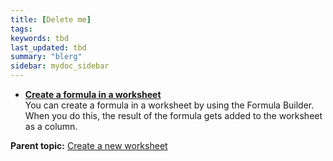 ```yaml
---
title: [Delete me]
tags:
keywords: tbd
last_updated: tbd
summary: "blerg"
sidebar: mydoc_sidebar
---
```


-   **[Create a formula in a worksheet](/pages/admin/worksheets/create_formula.html)**  
You can create a formula in a worksheet by using the Formula Builder. When you do this, the result of the formula gets added to the worksheet as a column.

**Parent topic:** [Create a new worksheet](/pages/admin/worksheets/worksheet_create.html)
